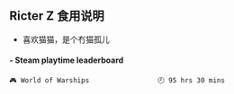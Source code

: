 ## Ricter Z 食用说明
- 喜欢猫猫，是个冇猫孤儿

<!-- steam-box start -->
#### - Steam playtime leaderboard
```text
🎮 World of Warships                 🕘 95 hrs 30 mins
```
<!-- Powered by https://github.com/YouEclipse/steam-box . -->
<!-- steam-box end -->
